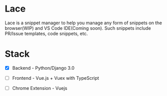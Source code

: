 # Lace

Lace is a snippet manager to help you manage any form of snippets on the browser(WIP) and VS Code IDE(Coming soon). Such snippets include PR/Issue templates, code snippets, etc.

# Stack

- [x] Backend - Python/Django 3.0
- [ ] Frontend - Vue.js + Vuex with TypeScript
- [ ] Chrome Extension - Vuejs

